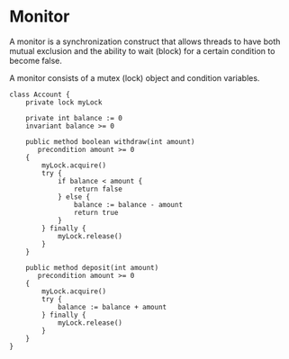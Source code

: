 # Monitor

A monitor is a synchronization construct that allows threads to have both mutual exclusion and the ability to wait (block) for a certain condition to become false.

A monitor consists of a mutex (lock) object and condition variables.

```
class Account {
    private lock myLock

    private int balance := 0
    invariant balance >= 0

    public method boolean withdraw(int amount)
       precondition amount >= 0
    {
        myLock.acquire()
        try {
            if balance < amount {
                return false
            } else {
                balance := balance - amount
                return true
            }
        } finally {
            myLock.release()
        }
    }

    public method deposit(int amount)
       precondition amount >= 0
    {
        myLock.acquire()
        try {
            balance := balance + amount
        } finally {
            myLock.release()
        }
    }
}
```

